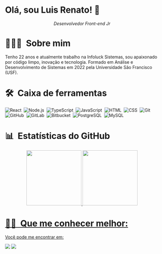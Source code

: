 # Olá, sou Luis Renato! 🚀
<p align="center">
  <em>Desenvolvedor Front-end Jr</em>
</p>

 # 👩🏾‍💻 &nbsp;Sobre mim
 Tenho 22 anos e atualmente trabalho na Infoluck Sistemas, sou apaixonado por código limpo, inovação e tecnologia. Formado em Análise e Desenvolvimento de Sistemas em 2022 pela Universidade São Francisco (USF). 


# 🛠 &nbsp;Caixa de ferramentas

![React](https://img.shields.io/badge/-React-05122A?style=flat&logo=react)&nbsp;
![Node.js](https://img.shields.io/badge/-Node.js-05122A?style=flat&logo=node.js)&nbsp;
![TypeScript](https://img.shields.io/badge/-TypeScript-05122A?style=flat&logo=typescript)&nbsp;
![JavaScript](https://img.shields.io/badge/-JavaScript-05122A?style=flat&logo=javascript)&nbsp;
![HTML](https://img.shields.io/badge/-HTML-05122A?style=flat&logo=HTML5)&nbsp;
![CSS](https://img.shields.io/badge/-CSS-05122A?style=flat&logo=CSS3&logoColor=1572B6)&nbsp;
![Git](https://img.shields.io/badge/-Git-05122A?style=flat&logo=git)&nbsp;
![GitHub](https://img.shields.io/badge/-GitHub-05122A?style=flat&logo=github)&nbsp;
![GitLab](https://img.shields.io/badge/-GitLab-05122A?style=flat&logo=gitlab)&nbsp;
![Bitbucket](https://img.shields.io/badge/-Bitbucket-05122A?style=flat&logo=bitbucket)&nbsp;
![PostgreSQL](https://img.shields.io/badge/-PostgreSQL-05122A?style=flat&logo=postgresql&logoColor=336791)&nbsp;
![MySQL](https://img.shields.io/badge/-MySQL-05122A?style=flat&logo=mysql&logoColor=white)&nbsp;


# 📊 &nbsp;Estatísticas do GitHub 
<p align="center">
<a href="https://github.com/frontfabi">
  <img height="180em" src="https://github-readme-stats-eight-theta.vercel.app/api?username=luisrenato02&show_icons=true&theme=radical&include_all_commits=true&count_private=true"/>
  <img height="180em" src="https://github-readme-stats-eight-theta.vercel.app/api/top-langs/?username=luisrenato02&layout=compact&langs_count=8&theme=radical"/>
</aluisrenato02
</p>


# 🤝🏻 &nbsp;Que me conhecer melhor:

Você pode me encontrar em:

<div> 
 
  <a href="https://instagram.com/luistoniatisb" target="_blank"><img src="https://img.shields.io/badge/-Instagram-%23E4405F?style=for-the-badge&logo=instagram&logoColor=white" target="_blank"></a>
  <a href="https://www.linkedin.com/in/luis-renato-toniati" target="_blank"><img src="https://img.shields.io/badge/-LinkedIn-%230077B5?style=for-the-badge&logo=linkedin&logoColor=white" target="_blank"></a> 
  
</div>

<!-- Fim -->
